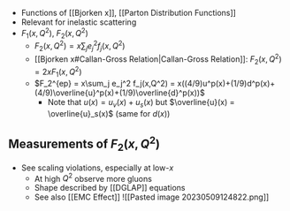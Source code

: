  - Functions of [[Bjorken x]], [[Parton Distribution Functions]]
 - Relevant for inelastic scattering 
 - $F_1(x, Q^2)$, $F_2(x, Q^2)$ 
	 - $F_2(x,Q^2) = x\sum_j e_j^2 f_j(x,Q^2)$
	 - [[Bjorken x#Callan-Gross Relation|Callan-Gross Relation]]:  $F_2(x, Q^2) = 2xF_1(x, Q^2)$
	- $F_2^{ep} = x\sum_j e_j^2 f_j(x,Q^2) = x((4/9)u^p(x)+(1/9)d^p(x)+(4/9)\overline{u}^p(x)+(1/9)\overline{d}^p(x))$
		- Note that $u(x) = u_v(x)+u_s(x)$  but $\overline{u}(x) = \overline{u}_s(x)$ (same for $d(x)$)

## Measurements of $F_2(x,Q^2)$
 - See scaling violations, especially at low-$x$
	 - At high $Q^2$ observe more gluons
	 - Shape described by [[DGLAP]] equations
	 - See also [[EMC Effect]]
 ![[Pasted image 20230509124822.png]]
